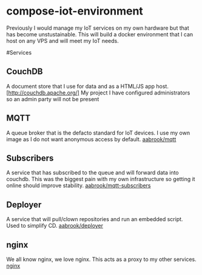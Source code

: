 # compose-iot-environment

Previously I would manage my IoT services on my own hardware but that has become unstustainable. This will build a docker environment
that I can host on any VPS and will meet my IoT needs.

#Services

## CouchDB

A document store that I use for data and as a HTML/JS app host. [http://couchdb.apache.org/] My project I have configured administrators
so an admin party will not be present

## MQTT

A queue broker that is the defacto standard for IoT devices. I use my own image as I do not want anonymous access by default. [aabrook/mqtt](https://github.com/aabrook/mqtt)

## Subscribers

A service that has subscribed to the queue and will forward data into couchdb. This was the biggest pain with my own infrastructure so
getting it online should improve stability. [aabrook/mqtt-subscribers](https://github.com/aabrook/mqtt-subscribers)

## Deployer

A service that will pull/clown repositories and run an embedded script. Used to simplify CD. [aabrook/deployer](https://github.com/aabrook/deployer)

## nginx

We all know nginx, we love nginx. This acts as a proxy to my other services. [nginx](https://nginx.org/)

